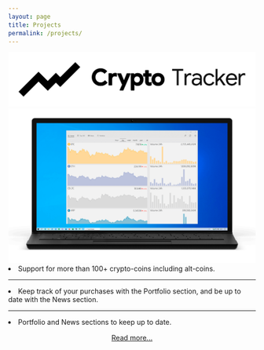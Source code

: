 ```yaml
---
layout: page
title: Projects
permalink: /projects/
---
```


<div class="projects-hero-container">
	<img id="hero-logo" class="projects-hero-logo" src="/assets/cryptotracker/logo-wide-dark.png">
	<img id="hero-img" class="projects-hero-img" src="/assets/cryptotracker/Laptop_front_home_light.png"/>
	<div class="project-hero-descr">
		<span>
			<li>Support for more than 100+ crypto-coins including alt-coins.</li>
			<hr>
			<li>Keep track of your purchases with the Portfolio section, and be up to date with the News section.</li>
			<hr>			
			<li>Portfolio and News sections to keep up to date.</li>
		</span>
		<div style="text-align: center; padding: 15px 0">
			<a href="CryptoTracker">Read more...</a>		
		</div>
	</div>
</div>

<script>
	function lightTheme(){
		document.getElementById("hero-logo").src = "/assets/cryptotracker/logo-wide-dark.png";
		document.getElementById("hero-img").src = "/assets/cryptotracker/Laptop_front_home_light.png";
	}
	function darkTheme(){
		document.getElementById("hero-logo").src = "/assets/cryptotracker/logo-wide-light.png";
		document.getElementById("hero-img").src = "/assets/cryptotracker/Laptop_front_home_dark.png";
	}
</script>

<!-- {% for project in site.projects %}

<div class="project ">
    <div class="thumbnail">
        <a href="{{ site.baseurl }}{{ project.url }}">
        {% if project.img %}
        <img class="thumbnail" src="{{ project.img }}"/>
        {% else %}
        <div class="thumbnail blankbox"></div>
        {% endif %}    
        <span>
            <h1>{{ project.title }}</h1>
            <br/>
            <p>{{ project.description }}</p>
        </span>
        </a>
    </div>
</div>

{% endfor %}  -->
